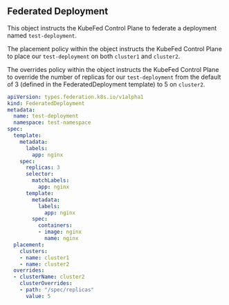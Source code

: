 ## Federated Deployment

This object instructs the KubeFed Control Plane to federate a deployment named `test-deployment`. 

The placement policy within the object instructs the KubeFed Control Plane to place our `test-deployment` on both `cluster1` and `cluster2`. 

The overrides policy within the object instructs the KubeFed Control Plane to override the number of replicas for our `test-deployment` from the default of 3 (defined in the FederatedDeployment template) to 5 on `cluster2`.

```yaml
apiVersion: types.federation.k8s.io/v1alpha1
kind: FederatedDeployment
metadata:
  name: test-deployment
  namespace: test-namespace
spec:
  template:
    metadata:
      labels:
        app: nginx
    spec:
      replicas: 3
      selector:
        matchLabels:
          app: nginx
      template:
        metadata:
          labels:
            app: nginx
        spec:
          containers:
          - image: nginx
            name: nginx
  placement:
    clusters:
    - name: cluster1
    - name: cluster2
  overrides:
  - clusterName: cluster2
    clusterOverrides:
    - path: "/spec/replicas"
      value: 5
```
